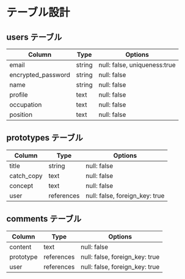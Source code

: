 # テーブル設計

## users テーブル

| Column             | Type   | Options                      |
| ------------------ | ------ | -----------------------------|
| email              | string | null: false, uniqueness:true |
| encrypted_password | string | null: false                  |
| name               | string | null: false                  |
| profile            | text   | null: false                  |
| occupation         | text   | null: false                  |
| position           | text   | null: false                  |

## prototypes テーブル

| Column     | Type       | Options                         |
| -----------| -----------| --------------------------------|
| title      | string     | null: false                     |
| catch_copy | text       | null: false                     |
| concept    | text       | null: false                     |
| user       | references | null: false, foreign_key: true  |

## comments テーブル

| Column     | Type       | Options                         |
| ---------- | ---------- | --------------------------------|
| content    | text       | null: false                     |
| prototype  | references | null: false, foreign_key: true  |
| user       | references | null: false, foreign_key: true  |
